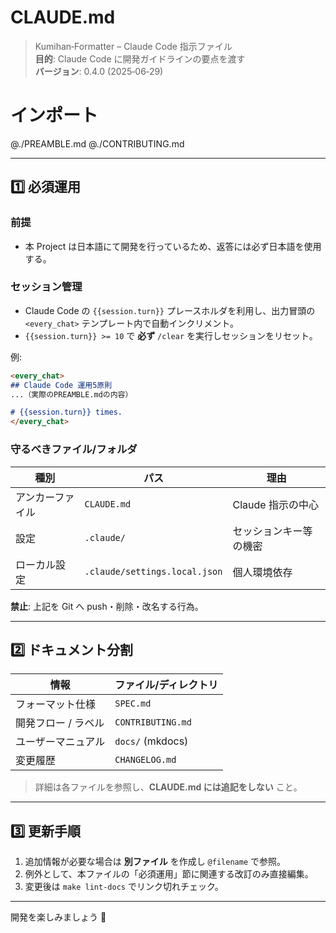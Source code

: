 # CLAUDE.md

> Kumihan‑Formatter – Claude Code 指示ファイル\
> **目的**: Claude Code に開発ガイドラインの要点を渡す\
> **バージョン**: 0.4.0 (2025‑06‑29)

# インポート
@./PREAMBLE.md  &#x20;
@./CONTRIBUTING.md

---

## 1️⃣ 必須運用

### 前提

- 本 Project は日本語にて開発を行っているため、返答には必ず日本語を使用する。

### セッション管理

- Claude Code の `{{session.turn}}` プレースホルダを利用し、出力冒頭の `<every_chat>` テンプレート内で自動インクリメント。
- `{{session.turn}} >= 10` で **必ず** `/clear` を実行しセッションをリセット。

例:

```markdown
<every_chat>
## Claude Code 運用5原則
...（実際のPREAMBLE.mdの内容）

# {{session.turn}} times.
</every_chat>
```

### 守るべきファイル/フォルダ

| 種別       | パス                            | 理由           |
| -------- | ----------------------------- | ------------ |
| アンカーファイル | `CLAUDE.md`                   | Claude 指示の中心 |
| 設定       | `.claude/`                    | セッションキー等の機密  |
| ローカル設定   | `.claude/settings.local.json` | 個人環境依存       |

**禁止**: 上記を Git へ push・削除・改名する行為。

---

## 2️⃣ ドキュメント分割

| 情報          | ファイル/ディレクトリ       |
| ----------- | ----------------- |
| フォーマット仕様    | `SPEC.md`         |
| 開発フロー / ラベル | `CONTRIBUTING.md` |
| ユーザーマニュアル   | `docs/` (mkdocs)  |
| 変更履歴        | `CHANGELOG.md`    |

> 詳細は各ファイルを参照し、**CLAUDE.md には追記をしない** こと。

---

## 3️⃣ 更新手順

1. 追加情報が必要な場合は **別ファイル** を作成し `@filename` で参照。
2. 例外として、本ファイルの「必須運用」節に関連する改訂のみ直接編集。
3. 変更後は `make lint-docs` でリンク切れチェック。

---

開発を楽しみましょう 🎉


